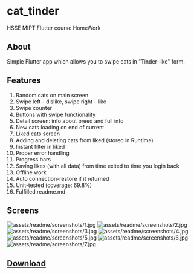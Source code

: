 # cat_tinder

HSSE MIPT Flutter course HomeWork

## About

Simple Flutter app which allows you to swipe cats in "Tinder-like" form.

## Features

1. Random cats on main screen
2. Swipe left - dislike, swipe right - like
3. Swipe counter
4. Buttons with swipe functionality
5. Detail screen: info about breed and full info
6. New cats loading on end of current
7. Liked cats screen
8. Adding and deleting cats from liked (stored in Runtime)
9. Instant filter in liked
10. Proper error handling
11. Progress bars
12. Saving likes (with all data) from time exited to time you login back
13. Offline work
14. Auto connection-restore if it returned
15. Unit-tested (coverage: 69.8%)
16. Fulfilled readme.md

## Screens

![assets/readme/screenshots/1.jpg](assets/readme/screenshots/1.jpg)
![assets/readme/screenshots/2.jpg](assets/readme/screenshots/2.jpg)
![assets/readme/screenshots/3.jpg](assets/readme/screenshots/3.jpg)
![assets/readme/screenshots/4.jpg](assets/readme/screenshots/4.jpg)
![assets/readme/screenshots/5.jpg](assets/readme/screenshots/5.jpg)
![assets/readme/screenshots/6.jpg](assets/readme/screenshots/6.jpg)
![assets/readme/screenshots/7.jpg](assets/readme/screenshots/7.jpg)

## [Download](https://github.com/hextract/flutter-cat-tinder/blob/9839939ef2bed0bc9cb8bc41eaaa923bac233106/release/cat-tinder-3.0.0.apk)
